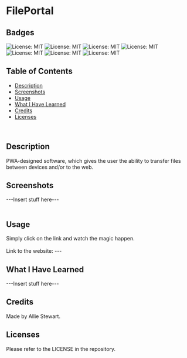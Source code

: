 # FilePortal

## Badges
![License: MIT](https://img.shields.io/badge/License-MIT-yellow.svg)
![License: MIT](https://img.shields.io/badge/Version-1.0-red.svg)
![License: MIT](https://img.shields.io/badge/Express.js-grey.svg)
![License: MIT](https://img.shields.io/badge/Node.js-grey.svg)
![License: MIT](https://img.shields.io/badge/Heroku-purple.svg)
![License: MIT](https://img.shields.io/badge/Javascript-yellow.svg)
![License: MIT](https://img.shields.io/badge/CSS-blue.svg)
</br>

## Table of Contents
- [Description](#description)
- [Screenshots](#screenshots)
- [Usage](#usage)
- [What I Have Learned](#what-i-have-learned)
- [Credits](#credits)
- [Licenses](#licenses)
</br>

## Description
PWA-designed software, which gives the user the ability to transfer files between devices and/or to the web.

## Screenshots
---Insert stuff here--- </br>
</br>

## Usage
Simply click on the link and watch the magic happen. </br>  
Link to the website: --- </br>

## What I Have Learned
---Insert stuff here--- </br>

## Credits
Made by Allie Stewart. </br>

## Licenses
Please refer to the LICENSE in the repository. </br>